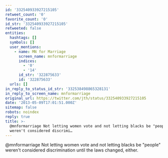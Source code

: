 ```yaml
---
id: '332540933927215105'
retweet_count: '0'
favorite_count: '0'
id_str: '332540933927215105'
retweeted: false
entities:
  hashtags: []
  symbols: []
  user_mentions:
    - name: MN for Marriage
      screen_name: mnformarriage
      indices:
        - '0'
        - '14'
      id_str: '322875633'
      id: '322875633'
  urls: []
in_reply_to_status_id_str: '332538498865328131'
in_reply_to_screen_name: mnformarriage
original_url: https://twitter.com/jth/status/332540933927215105
date: '2013-05-09T17:01:51.000Z'
sitemap: false
robots: noindex
reply: true
title: >-
  @mnformarriage Not letting women vote and not letting blacks be "people"
  weren't considered discrimi…
---
```


@mnformarriage Not letting women vote and not letting blacks be "people" weren't considered discrimination until the laws changed, either.